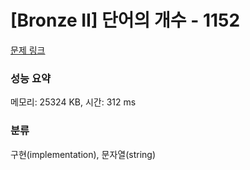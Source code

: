 # [Bronze II] 단어의 개수 - 1152 

[문제 링크](https://www.acmicpc.net/problem/1152) 

### 성능 요약

메모리: 25324 KB, 시간: 312 ms

### 분류

구현(implementation), 문자열(string)

